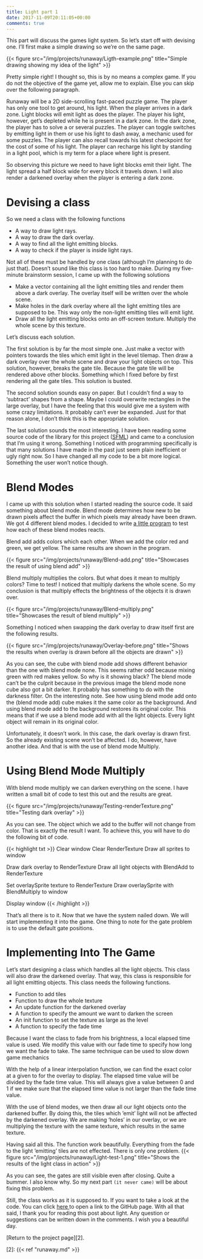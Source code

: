 ```yaml
---
title: Light part 1
date: 2017-11-09T20:11:05+00:00
comments: true
---
```

This part will discuss the games light system. So let&#8217;s start off with devising one. I&#8217;ll first make a simple drawing so we&#8217;re on the same page.

{{< figure src="/img/projects/runaway/Ligth-example.png" title="Simple drawing showing my idea of the light" >}}

Pretty simple right! I thought so, this is by no means a complex game. If you do not the objective of the game yet, allow me to explain. Else you can skip over the following paragraph.

Runaway will be a 2D side-scrolling fast-paced puzzle game. The player has only one tool to get around, his light. When the player arrives in a dark zone. Light blocks will emit light as does the player. The player his light, however, get&#8217;s depleted while he is present in a dark zone. In the dark zone, the player has to solve a or several puzzles. The player can toggle switches by emitting light in them or use his light to dash away, a mechanic used for some puzzles. The player can also recall towards his latest checkpoint for the cost of some of his light. The player can recharge his light by standing in a light pool, which is my term for a place where light is present.

So observing this picture we need to have light blocks emit their light. The light spread a half block wide for every block it travels down. I will also render a darkened overlay when the player is entering a dark zone.

# Devising a class

So we need a class with the following functions

  * A way to draw light rays.
  * A way to draw the dark overlay.
  * A way to find all the light emitting blocks.
  * A way to check if the player is inside light rays.

Not all of these must be handled by one class (although I&#8217;m planning to do just that). Doesn&#8217;t sound like this class is too hard to make. During my five-minute brainstorm session, I came up with the following solutions

  * Make a vector containing all the light emitting tiles and render them above a dark overlay. The overlay itself will be written over the whole scene.
  * Make holes in the dark overlay where all the light emitting tiles are supposed to be. This way only the non-light emitting tiles will emit light.
  * Draw all the light emitting blocks onto an off-screen texture. Multiply the whole scene by this texture.

Let&#8217;s discuss each solution.

The first solution is by far the most simple one. Just make a vector with pointers towards the tiles which emit light in the level tilemap. Then draw a dark overlay over the whole scene and draw your light objects on top. This solution, however, breaks the gate tile. Because the gate tile will be rendered above other blocks. Something which I fixed before by first rendering all the gate tiles. This solution is busted.

The second solution sounds easy on paper. But I couldn&#8217;t find a way to &#8216;subtract&#8217; shapes from a shape. Maybe I could overwrite rectangles in the large overlay, but I have the feeling that this would give me a system with some crazy limitations. It probably can&#8217;t ever be expanded. Just for that reason alone, I don&#8217;t think this is the appropriate solution.

The last solution sounds the most interesting. I have been reading some source code of the library for this project (<a href="https://www.sfml-dev.org/index.php" rel="noopener">SFML</a>) and came to a conclusion that I&#8217;m using it wrong. Something I noticed with programming specifically is that many solutions I have made in the past just seem plain inefficient or ugly right now. So I have changed all my code to be a bit more logical. Something the user won&#8217;t notice though.

# Blend Modes

I came up with this solution when I started reading the source code. It said something about blend mode. Blend mode determines how new to be drawn pixels affect the buffer in which pixels may already have been drawn. We got 4 different blend modes. I decided to write <a href="https://github.com/antjowie/Blend-test" rel="noopener">a little program</a> to test how each of these blend modes reacts.

Blend add adds colors which each other. When we add the color red and green, we get yellow. The same results are shown in the program.

{{< figure src="/img/projects/runaway/Blend-add.png" title="Showcases the result of using blend add" >}} 

Blend multiply multiplies the colors. But what does it mean to multiply colors? Time to test! I noticed that multiply darkens the whole scene. So my conclusion is that multiply effects the brightness of the objects it is drawn over.

{{< figure src="/img/projects/runaway/Blend-multiply.png" title="Showcases the result of blend multiply" >}} 

Something I noticed when swapping the dark overlay to draw itself first are the following results.

{{< figure src="/img/projects/runaway/Overlay-before.png" title="Shows the results when overlay is drawn before all the objects are drawn" >}}

As you can see, the cube with blend mode add shows different behavior than the one with blend mode none. This seems rather odd because mixing green with red makes yellow. So why is it showing black? The blend mode can&#8217;t be the culprit because in the previous image the blend mode none cube also got a bit darker. It probably has something to do with the darkness filter. On the interesting note. See how using blend mode add onto the (blend mode add) cube makes it the same color as the background. And using blend mode add to the background restores its original color. This means that if we use a blend mode add with all the light objects. Every light object will remain in its original color.

Unfortunately, it doesn&#8217;t work. In this case, the dark overlay is drawn first. So the already existing scene won&#8217;t be affected. I do, however, have another idea. And that is with the use of blend mode Multiply.

# Using Blend Mode Multiply

With blend mode multiply we can darken everything on the scene. I have written a small bit of code to test this out and the results are great.

{{< figure src="/img/projects/runaway/Testing-renderTexture.png" title="Testing dark overlay" >}} 

As you can see. The object which we add to the buffer will not change from color. That is exactly the result I want. To achieve this, you will have to do the following bit of code.

{{< highlight txt >}}
Clear window
Clear RenderTexture
Draw all sprites to window

Draw dark overlay to RenderTexture
Draw all light objects with BlendAdd to RenderTexture

Set overlaySprite texture to RenderTexture
Draw overlaySprite with BlendMultiply to window

Display window
{{< /highlight >}}

That&#8217;s all there is to it. Now that we have the system nailed down. We will start implementing it into the game. One thing to note for the gate problem is to use the default gate positions.

# Implementing Into The Game

Let&#8217;s start designing a class which handles all the light objects. This class will also draw the darkened overlay. That way, this class is responsible for all light emitting objects. This class needs the following functions.

  * Function to add tiles
  * Function to draw the whole texture
  * An update function for the darkened overlay
  * A function to specify the amount we want to darken the screen
  * An init function to set the texture as large as the level
  * A function to specify the fade time

Because I want the class to fade from his brightness, a local elapsed time value is used. We modify this value with our fade time to specify how long we want the fade to take. The same technique can be used to slow down game mechanics

With the help of a linear interpolation function, we can find the exact color at a given to for the overlay to display. The elapsed time value will be divided by the fade time value. This will always give a value between 0 and 1 if we make sure that the elapsed time value is not larger than the fade time value.

With the use of blend modes, we then draw all our light objects onto the darkened buffer. By doing this, the tiles which &#8217;emit&#8217; light will not be affected by the darkened overlay. We are making &#8216;holes&#8217; in our overlay, or we are multiplying the texture with the same texture, which results in the same texture.

Having said all this. The function work beautifully. Everything from the fade to the light &#8217;emitting&#8217; tiles are not effected. There is only one problem.
{{< figure src="/img/projects/runaway/Light-test-1.png" title="Shows the results of the light class in action" >}} 

As you can see, the gates are still visible even after closing. Quite a bummer. I also know why. So my next part `(it never came)` will be about fixing this problem.

Still, the class works as it is supposed to. If you want to take a look at the code. You can click <a href="https://github.com/antjowie/Runaway/blob/master/Runaway/source/Light.cpp" rel="noopener">here </a>to open a link to the GitHub page. With all that said, I thank you for reading this post about light. Any question or suggestions can be written down in the comments. I wish you a beautiful day.

[Return to the project page][2].

 [2]: {{< ref "runaway.md" >}}
